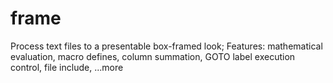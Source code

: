 # frame
Process text files to a presentable box-framed look;  Features: mathematical evaluation, macro defines,  column summation, GOTO label execution control, file include, ...more
